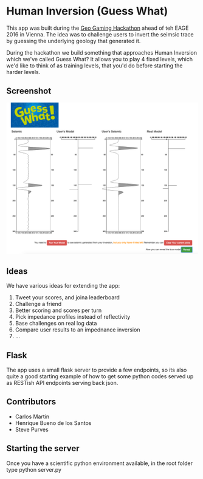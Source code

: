 # Human Inversion (Guess What)

This app was built during the [Geo Gaming Hackathon](http://www.agilegeoscience.com/blog/2016/2/16/a-european-hackathon) ahead of teh EAGE 2016 in Vienna.
The idea was to challenge users to invert the seimsic trace by guessing the underlying geology that generated it.

During the hackathon we build something that approaches Human Inversion which we've called Guess What? It allows you to play 4 fixed levels, which we'd like 
to think of as training levels, that you'd do before starting the harder levels.

## Screenshot

![Front Screen](doc/picking_screen.png)


## Ideas
We have various ideas for extending the app:

 1. Tweet your scores, and joina leaderboard
 1. Challenge a friend
 1. Better scoring and scores per turn
 1. Pick impedance profiles instead of reflectivity
 1. Base challenges on real log data
 1. Compare user results to an impednance inversion
 1. ...

## Flask
The app uses a small flask server to provide a few endpoints, so its also quite a good starting example of how to get some python codes served up as RESTish API endpoints serving back json.

## Contributors
 - Carlos Martin
 - Henrique Bueno de los Santos
 - Steve Purves

## Starting the server
Once you have a scientific python environment available, in the root folder type
    python server.py
    